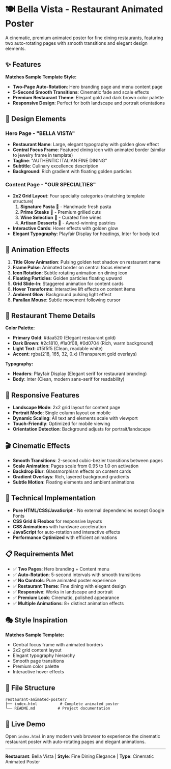 # 🍽️ Bella Vista - Restaurant Animated Poster

A cinematic, premium animated poster for fine dining restaurants, featuring two auto-rotating pages with smooth transitions and elegant design elements.

## ✨ Features

**Matches Sample Template Style:**
- **Two-Page Auto-Rotation**: Hero branding page and menu content page
- **5-Second Smooth Transitions**: Cinematic fade and scale effects
- **Premium Restaurant Theme**: Elegant gold and dark brown color palette
- **Responsive Design**: Perfect for both landscape and portrait orientations

## 🎨 Design Elements

### Hero Page - "BELLA VISTA"
- **Restaurant Name**: Large, elegant typography with golden glow effect
- **Central Focus Frame**: Featured dining icon with animated border (similar to jewelry frame in template)
- **Tagline**: "AUTHENTIC ITALIAN FINE DINING"
- **Subtitle**: Culinary excellence description
- **Background**: Rich gradient with floating golden particles

### Content Page - "OUR SPECIALTIES"
- **2x2 Grid Layout**: Four specialty categories (matching template structure)
  1. **Signature Pasta** 🥘 - Handmade fresh pasta
  2. **Prime Steaks** 🥩 - Premium grilled cuts  
  3. **Wine Selection** 🍷 - Curated fine wines
  4. **Artisan Desserts** 🍰 - Award-winning pastries
- **Interactive Cards**: Hover effects with golden glow
- **Elegant Typography**: Playfair Display for headings, Inter for body text

## 🎯 Animation Effects

1. **Title Glow Animation**: Pulsing golden text shadow on restaurant name
2. **Frame Pulse**: Animated border on central focus element
3. **Icon Rotation**: Subtle rotating animation on dining icon
4. **Floating Particles**: Golden particles floating upward
5. **Grid Slide-In**: Staggered animation for content cards
6. **Hover Transforms**: Interactive lift effects on content items
7. **Ambient Glow**: Background pulsing light effect
8. **Parallax Mouse**: Subtle movement following cursor

## 🍴 Restaurant Theme Details

**Color Palette:**
- **Primary Gold**: #daa520 (Elegant restaurant gold)
- **Dark Brown**: #2c1810, #1a0f08, #0d0704 (Rich, warm background)
- **Light Text**: #f5f5f5 (Clean, readable white)
- **Accent**: rgba(218, 165, 32, 0.x) (Transparent gold overlays)

**Typography:**
- **Headers**: Playfair Display (Elegant serif for restaurant branding)
- **Body**: Inter (Clean, modern sans-serif for readability)

## 📱 Responsive Features

- **Landscape Mode**: 2x2 grid layout for content page
- **Portrait Mode**: Single column layout on mobile
- **Dynamic Scaling**: All text and elements scale with viewport
- **Touch-Friendly**: Optimized for mobile viewing
- **Orientation Detection**: Background adjusts for portrait/landscape

## 🎬 Cinematic Effects

- **Smooth Transitions**: 2-second cubic-bezier transitions between pages
- **Scale Animation**: Pages scale from 0.95 to 1.0 on activation
- **Backdrop Blur**: Glassmorphism effects on content cards
- **Gradient Overlays**: Rich, layered background gradients
- **Subtle Motion**: Floating elements and ambient animations

## 🚀 Technical Implementation

- **Pure HTML/CSS/JavaScript** - No external dependencies except Google Fonts
- **CSS Grid & Flexbox** for responsive layouts
- **CSS Animations** with hardware acceleration
- **JavaScript** for auto-rotation and interactive effects
- **Performance Optimized** with efficient animations

## 📋 Requirements Met

- ✅ **Two Pages**: Hero branding + Content menu
- ✅ **Auto-Rotation**: 5-second intervals with smooth transitions
- ✅ **No Controls**: Pure animated poster experience
- ✅ **Restaurant Theme**: Fine dining with elegant design
- ✅ **Responsive**: Works in landscape and portrait
- ✅ **Premium Look**: Cinematic, polished appearance
- ✅ **Multiple Animations**: 8+ distinct animation effects

## 🎭 Style Inspiration

**Matches Sample Template:**
- Central focus frame with animated borders
- 2x2 grid content layout
- Elegant typography hierarchy
- Smooth page transitions
- Premium color palette
- Interactive hover effects

## 📁 File Structure

```
restaurant-animated-poster/
├── index.html          # Complete animated poster
└── README.md          # Project documentation
```

## 🌟 Live Demo

Open `index.html` in any modern web browser to experience the cinematic restaurant poster with auto-rotating pages and elegant animations.

---

**Restaurant**: Bella Vista | **Style**: Fine Dining Elegance | **Type**: Cinematic Animated Poster